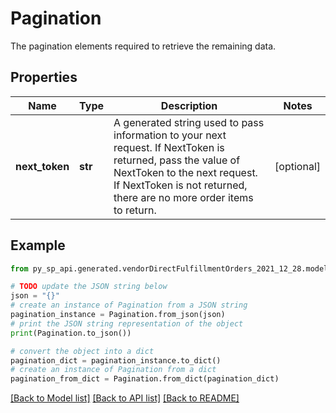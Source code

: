 # Pagination

The pagination elements required to retrieve the remaining data.

## Properties

Name | Type | Description | Notes
------------ | ------------- | ------------- | -------------
**next_token** | **str** | A generated string used to pass information to your next request. If NextToken is returned, pass the value of NextToken to the next request. If NextToken is not returned, there are no more order items to return. | [optional] 

## Example

```python
from py_sp_api.generated.vendorDirectFulfillmentOrders_2021_12_28.models.pagination import Pagination

# TODO update the JSON string below
json = "{}"
# create an instance of Pagination from a JSON string
pagination_instance = Pagination.from_json(json)
# print the JSON string representation of the object
print(Pagination.to_json())

# convert the object into a dict
pagination_dict = pagination_instance.to_dict()
# create an instance of Pagination from a dict
pagination_from_dict = Pagination.from_dict(pagination_dict)
```
[[Back to Model list]](../README.md#documentation-for-models) [[Back to API list]](../README.md#documentation-for-api-endpoints) [[Back to README]](../README.md)


